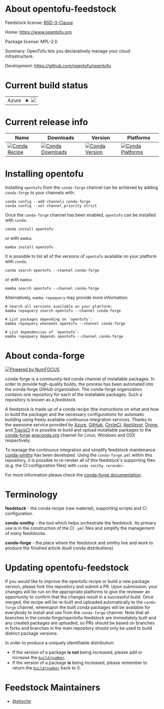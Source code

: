 About opentofu-feedstock
========================

Feedstock license: [BSD-3-Clause](https://github.com/conda-forge/opentofu-feedstock/blob/main/LICENSE.txt)

Home: https://www.opentofu.org

Package license: MPL-2.0

Summary: OpenTofu lets you declaratively manage your cloud infrastructure.

Development: https://github.com/opentofu/opentofu

Current build status
====================


<table>
    
  <tr>
    <td>Azure</td>
    <td>
      <details>
        <summary>
          <a href="https://dev.azure.com/conda-forge/feedstock-builds/_build/latest?definitionId=22064&branchName=main">
            <img src="https://dev.azure.com/conda-forge/feedstock-builds/_apis/build/status/opentofu-feedstock?branchName=main">
          </a>
        </summary>
        <table>
          <thead><tr><th>Variant</th><th>Status</th></tr></thead>
          <tbody><tr>
              <td>linux_64</td>
              <td>
                <a href="https://dev.azure.com/conda-forge/feedstock-builds/_build/latest?definitionId=22064&branchName=main">
                  <img src="https://dev.azure.com/conda-forge/feedstock-builds/_apis/build/status/opentofu-feedstock?branchName=main&jobName=linux&configuration=linux%20linux_64_" alt="variant">
                </a>
              </td>
            </tr><tr>
              <td>osx_64</td>
              <td>
                <a href="https://dev.azure.com/conda-forge/feedstock-builds/_build/latest?definitionId=22064&branchName=main">
                  <img src="https://dev.azure.com/conda-forge/feedstock-builds/_apis/build/status/opentofu-feedstock?branchName=main&jobName=osx&configuration=osx%20osx_64_" alt="variant">
                </a>
              </td>
            </tr><tr>
              <td>osx_arm64</td>
              <td>
                <a href="https://dev.azure.com/conda-forge/feedstock-builds/_build/latest?definitionId=22064&branchName=main">
                  <img src="https://dev.azure.com/conda-forge/feedstock-builds/_apis/build/status/opentofu-feedstock?branchName=main&jobName=osx&configuration=osx%20osx_arm64_" alt="variant">
                </a>
              </td>
            </tr><tr>
              <td>win_64</td>
              <td>
                <a href="https://dev.azure.com/conda-forge/feedstock-builds/_build/latest?definitionId=22064&branchName=main">
                  <img src="https://dev.azure.com/conda-forge/feedstock-builds/_apis/build/status/opentofu-feedstock?branchName=main&jobName=win&configuration=win%20win_64_" alt="variant">
                </a>
              </td>
            </tr>
          </tbody>
        </table>
      </details>
    </td>
  </tr>
</table>

Current release info
====================

| Name | Downloads | Version | Platforms |
| --- | --- | --- | --- |
| [![Conda Recipe](https://img.shields.io/badge/recipe-opentofu-green.svg)](https://anaconda.org/conda-forge/opentofu) | [![Conda Downloads](https://img.shields.io/conda/dn/conda-forge/opentofu.svg)](https://anaconda.org/conda-forge/opentofu) | [![Conda Version](https://img.shields.io/conda/vn/conda-forge/opentofu.svg)](https://anaconda.org/conda-forge/opentofu) | [![Conda Platforms](https://img.shields.io/conda/pn/conda-forge/opentofu.svg)](https://anaconda.org/conda-forge/opentofu) |

Installing opentofu
===================

Installing `opentofu` from the `conda-forge` channel can be achieved by adding `conda-forge` to your channels with:

```
conda config --add channels conda-forge
conda config --set channel_priority strict
```

Once the `conda-forge` channel has been enabled, `opentofu` can be installed with `conda`:

```
conda install opentofu
```

or with `mamba`:

```
mamba install opentofu
```

It is possible to list all of the versions of `opentofu` available on your platform with `conda`:

```
conda search opentofu --channel conda-forge
```

or with `mamba`:

```
mamba search opentofu --channel conda-forge
```

Alternatively, `mamba repoquery` may provide more information:

```
# Search all versions available on your platform:
mamba repoquery search opentofu --channel conda-forge

# List packages depending on `opentofu`:
mamba repoquery whoneeds opentofu --channel conda-forge

# List dependencies of `opentofu`:
mamba repoquery depends opentofu --channel conda-forge
```


About conda-forge
=================

[![Powered by
NumFOCUS](https://img.shields.io/badge/powered%20by-NumFOCUS-orange.svg?style=flat&colorA=E1523D&colorB=007D8A)](https://numfocus.org)

conda-forge is a community-led conda channel of installable packages.
In order to provide high-quality builds, the process has been automated into the
conda-forge GitHub organization. The conda-forge organization contains one repository
for each of the installable packages. Such a repository is known as a *feedstock*.

A feedstock is made up of a conda recipe (the instructions on what and how to build
the package) and the necessary configurations for automatic building using freely
available continuous integration services. Thanks to the awesome service provided by
[Azure](https://azure.microsoft.com/en-us/services/devops/), [GitHub](https://github.com/),
[CircleCI](https://circleci.com/), [AppVeyor](https://www.appveyor.com/),
[Drone](https://cloud.drone.io/welcome), and [TravisCI](https://travis-ci.com/)
it is possible to build and upload installable packages to the
[conda-forge](https://anaconda.org/conda-forge) [anaconda.org](https://anaconda.org/)
channel for Linux, Windows and OSX respectively.

To manage the continuous integration and simplify feedstock maintenance
[conda-smithy](https://github.com/conda-forge/conda-smithy) has been developed.
Using the ``conda-forge.yml`` within this repository, it is possible to re-render all of
this feedstock's supporting files (e.g. the CI configuration files) with ``conda smithy rerender``.

For more information please check the [conda-forge documentation](https://conda-forge.org/docs/).

Terminology
===========

**feedstock** - the conda recipe (raw material), supporting scripts and CI configuration.

**conda-smithy** - the tool which helps orchestrate the feedstock.
                   Its primary use is in the construction of the CI ``.yml`` files
                   and simplify the management of *many* feedstocks.

**conda-forge** - the place where the feedstock and smithy live and work to
                  produce the finished article (built conda distributions)


Updating opentofu-feedstock
===========================

If you would like to improve the opentofu recipe or build a new
package version, please fork this repository and submit a PR. Upon submission,
your changes will be run on the appropriate platforms to give the reviewer an
opportunity to confirm that the changes result in a successful build. Once
merged, the recipe will be re-built and uploaded automatically to the
`conda-forge` channel, whereupon the built conda packages will be available for
everybody to install and use from the `conda-forge` channel.
Note that all branches in the conda-forge/opentofu-feedstock are
immediately built and any created packages are uploaded, so PRs should be based
on branches in forks and branches in the main repository should only be used to
build distinct package versions.

In order to produce a uniquely identifiable distribution:
 * If the version of a package **is not** being increased, please add or increase
   the [``build/number``](https://docs.conda.io/projects/conda-build/en/latest/resources/define-metadata.html#build-number-and-string).
 * If the version of a package **is** being increased, please remember to return
   the [``build/number``](https://docs.conda.io/projects/conda-build/en/latest/resources/define-metadata.html#build-number-and-string)
   back to 0.

Feedstock Maintainers
=====================

* [@xhochy](https://github.com/xhochy/)

